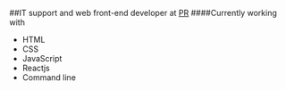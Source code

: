 ##IT support and web front-end developer at [PR](planandresults.com)
####Currently working with
  + HTML
  + CSS
  + JavaScript
  + Reactjs
  + Command line
